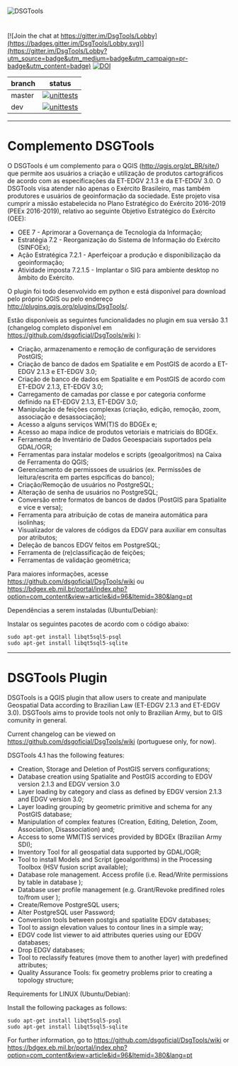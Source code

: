 
![DSGTools](https://github.com/dsgoficial/DsgTools/assets/6131641/fc2511a4-607b-4ce6-a24c-96b390be2739)

#

[![Join the chat at https://gitter.im/DsgTools/Lobby](https://badges.gitter.im/DsgTools/Lobby.svg)](https://gitter.im/DsgTools/Lobby?utm_source=badge&utm_medium=badge&utm_campaign=pr-badge&utm_content=badge)
[![DOI](https://zenodo.org/badge/25019920.svg)](https://zenodo.org/badge/latestdoi/25019920)

|branch|status|
|-------|--------|
|master|[![unittests](https://github.com/dsgoficial/DsgTools/actions/workflows/test_plugin_on_qgis.yml/badge.svg?branch=master)](https://github.com/dsgoficial/DsgTools/actions/workflows/test_plugin_on_qgis.yml)|
|dev|[![unittests](https://github.com/dsgoficial/DsgTools/actions/workflows/test_plugin_on_qgis.yml/badge.svg?branch=dev)](https://github.com/dsgoficial/DsgTools/actions/workflows/test_plugin_on_qgis.yml)|

------------------------------------
# Complemento DSGTools

O DSGTools é um complemento para o QGIS (http://qgis.org/pt_BR/site/) que permite aos usuários a criação e utilização de produtos cartográficos de acordo com as especificações da ET-EDGV 2.1.3 e da ET-EDGV 3.0. O DSGTools visa atender não apenas o Exército Brasileiro, mas também produtores e usuários de geoinformação da sociedade.
Este projeto visa cumprir a missão estabelecida no Plano Estratégico do Exército 2016-2019 (PEEx 2016-2019), relativo ao seguinte Objetivo Estratégico do Exército (OEE):
* OEE 7 - Aprimorar a Governança de Tecnologia da Informação;
* Estratégia 7.2 - Reorganização do Sistema de Informação do Exército (SINFOEx);
* Ação Estratégica 7.2.1 - Aperfeiçoar a produção e disponibilização da geoinformação;
* Atividade imposta 7.2.1.5 - Implantar o SIG para ambiente desktop no âmbito do Exército.

O plugin foi todo desenvolvido em python e está disponível para download pelo próprio QGIS ou pelo endereço http://plugins.qgis.org/plugins/DsgTools/.

Estão disponíveis as seguintes funcionalidades no plugin em sua versão 3.1 (changelog completo disponível em https://github.com/dsgoficial/DsgTools/wiki ):

- Criação, armazenamento e remoção de configuração de servidores PostGIS;
- Criação de banco de dados em Spatialite e em PostGIS de acordo a ET-EDGV 2.1.3 e ET-EDGV 3.0;
- Criação de banco de dados em Spatialite e em PostGIS de acordo com ET-EDGV 2.1.3, ET-EDGV 3.0;
- Carregamento de camadas por classe e por categoria conforme definido na ET-EDGV 2.1.3, ET-EDGV 3.0;
- Manipulação de feições complexas (criação, edição, remoção, zoom, associação e desassociação);
- Acesso a alguns serviços WM(T)S do BDGEx e;
- Acesso ao mapa índice de produtos vetoriais e matriciais do BDGEx.
- Ferramenta de Inventário de Dados Geoespaciais suportados pela GDAL/OGR;
- Ferramentas para instalar modelos e scripts (geoalgoritmos) na Caixa de Ferramenta do QGIS;
- Gerenciamento de permissoes de usuários (ex. Permissões de leitura/escrita em partes espcíficas do banco);
- Criação/Remoção de usuários no PostgreSQL;
- Alteração de senha de usuários no PostgreSQL;
- Conversão entre formatos de bancos de dados (PostGIS para Spatialite e vice e versa);
- Ferramenta para atribuição de cotas de maneira automática para isolinhas;
- Visualizador de valores de códigos da EDGV para auxiliar em consultas por atributos;
- Deleção de bancos EDGV feitos em PostgreSQL;
- Ferramenta de (re)classificação de feições;
- Ferramentas de validação geométrica;

Para maiores informações, acesse https://github.com/dsgoficial/DsgTools/wiki ou https://bdgex.eb.mil.br/portal/index.php?option=com_content&view=article&id=96&Itemid=380&lang=pt

Dependências a serem instaladas (Ubuntu/Debian):

Instalar os seguintes pacotes de acordo com o código abaixo:
```
sudo apt-get install libqt5sql5-psql
sudo apt-get install libqt5sql5-sqlite
```

------------------------------------
# DSGTools Plugin

DSGTools is a QGIS plugin that allow users to create and manipulate Geospatial Data according to Brazilian Law (ET-EDGV 2.1.3 and ET-EDGV 3.0). DSGTools aims to provide tools not only to Brazilian Army, but to GIS comunity in general.

Current changelog can be viewed on https://github.com/dsgoficial/DsgTools/wiki (portuguese only, for now).

DSGTools 4.1 has the following features:

- Creation, Storage and Deletion of PostGIS servers configurations;
- Database creation using Spatialite and PostGIS according to EDGV version 2.1.3 and EDGV version 3.0
- Layer loading by category and class as defined by EDGV version 2.1.3 and EDGV version 3.0;
- Layer loading grouping by geometric primitive and schema for any PostGIS database;
- Manipulation of complex features (Creation, Editing, Deletion, Zoom, Association, Disassociation) and;
- Access to some WM(T)S services provided by BDGEx (Brazilian Army SDI);
- Inventory Tool for all geospatial data supported by GDAL/OGR;
- Tool to install Models and Script (geoalgorithms) in the Processing Toolbox (HSV fusion script available);
- Database role management. Access profile (i.e. Read/Write permissions by table in database );
- Database user profile management (e.g. Grant/Revoke predifined roles to/from user );
- Create/Remove PostgreSQL users;
- Alter PostgreSQL user Password;
- Conversion tools between postgis and spatialite EDGV databases;
- Tool to assign elevation values to contour lines in a simple way;
- EDGV code list viewer to aid attributes queries using our EDGV databases;
- Drop EDGV databases;
- Tool to reclassify features (move them to another layer) with predefined attributes;
- Quality Assurance Tools: fix geometry problems prior to creating a topology structure;


Requirements for LINUX (Ubuntu/Debian):

Install the following packages as follows:
```
sudo apt-get install libqt5sql5-psql
sudo apt-get install libqt5sql5-sqlite
```

For further information, go to https://github.com/dsgoficial/DsgTools/wiki or https://bdgex.eb.mil.br/portal/index.php?option=com_content&view=article&id=96&Itemid=380&lang=pt
